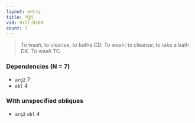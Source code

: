 ```yaml
---
layout: entry
title: འཁྲུད་
vid: Hill:0189
count: 7
---
```

> To wash, to cleanse, to bathe CD\. To wash; to cleanse; to take a bath DK\. To wash TC\.


### Dependencies (N = 7)
* `arg2` 7
* `obl` 4


### With unspecified obliques
* `arg2` `obl` 4
